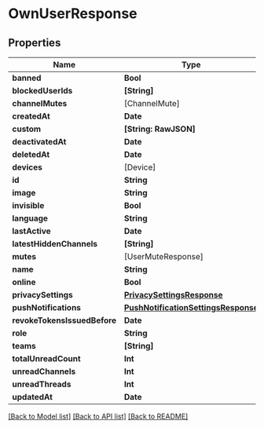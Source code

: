 # OwnUserResponse

## Properties
Name | Type | Description | Notes
------------ | ------------- | ------------- | -------------
**banned** | **Bool** |  | 
**blockedUserIds** | **[String]** |  | [optional] 
**channelMutes** | [ChannelMute] |  | 
**createdAt** | **Date** |  | 
**custom** | **[String: RawJSON]** |  | 
**deactivatedAt** | **Date** |  | [optional] 
**deletedAt** | **Date** |  | [optional] 
**devices** | [Device] |  | 
**id** | **String** |  | 
**image** | **String** |  | [optional] 
**invisible** | **Bool** |  | 
**language** | **String** |  | 
**lastActive** | **Date** |  | [optional] 
**latestHiddenChannels** | **[String]** |  | [optional] 
**mutes** | [UserMuteResponse] |  | 
**name** | **String** |  | [optional] 
**online** | **Bool** |  | 
**privacySettings** | [**PrivacySettingsResponse**](PrivacySettingsResponse.md) |  | [optional] 
**pushNotifications** | [**PushNotificationSettingsResponse**](PushNotificationSettingsResponse.md) |  | [optional] 
**revokeTokensIssuedBefore** | **Date** |  | [optional] 
**role** | **String** |  | 
**teams** | **[String]** |  | 
**totalUnreadCount** | **Int** |  | 
**unreadChannels** | **Int** |  | 
**unreadThreads** | **Int** |  | 
**updatedAt** | **Date** |  | 

[[Back to Model list]](../README.md#documentation-for-models) [[Back to API list]](../README.md#documentation-for-api-endpoints) [[Back to README]](../README.md)


